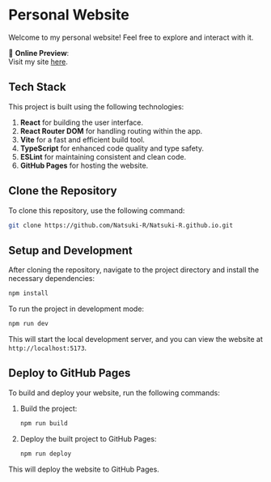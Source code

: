 
# Personal Website

Welcome to my personal website! Feel free to explore and interact with it.

🔗 **Online Preview**:  
Visit my site [here](https://natsuki-r.github.io/).


## Tech Stack

This project is built using the following technologies:

1. **React** for building the user interface.
2. **React Router DOM** for handling routing within the app.
3. **Vite** for a fast and efficient build tool.
4. **TypeScript** for enhanced code quality and type safety.
5. **ESLint** for maintaining consistent and clean code.
6. **GitHub Pages** for hosting the website.

## Clone the Repository

To clone this repository, use the following command:

```bash
git clone https://github.com/Natsuki-R/Natsuki-R.github.io.git
```

## Setup and Development

After cloning the repository, navigate to the project directory and install the necessary dependencies:

```bash
npm install
```

To run the project in development mode:

```bash
npm run dev
```

This will start the local development server, and you can view the website at `http://localhost:5173`.

## Deploy to GitHub Pages

To build and deploy your website, run the following commands:

1. Build the project:

    ```bash
    npm run build
    ```

2. Deploy the built project to GitHub Pages:

    ```bash
    npm run deploy
    ```

This will deploy the website to GitHub Pages.
